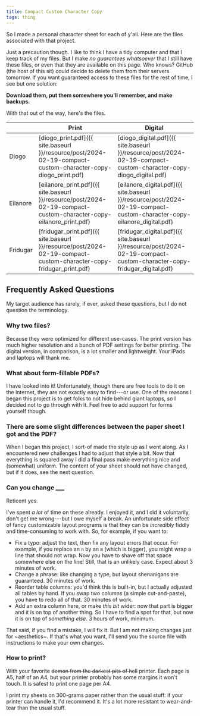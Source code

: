 ```yaml
---
title: Compact Custom Character Copy
tags: thing
---
```


So I made a personal character sheet for each of y'all.
Here are the files associated with that project.

Just a precaution though.
I like to think I have a tidy computer and that I keep track of my files.
But I make _no guarantees whatsoever_ that I still have these files, or even that they are available on this page.
Who knows? GitHub (the host of this sit) could decide to delete them from their servers tomorrow.
If you want guaranteed access to these files for the rest of time, I see but one solution:

**Download them, put them somewhere you'll remember, and make backups.**

With that out of the way, here's the files.

|          | Print                                       | Digital                                         |
|----------|---------------------------------------------|-------------------------------------------------|
| Diogo    | [diogo_print.pdf]({{ site.baseurl }}/resource/post/2024-02-19-compact-custom-character-copy-diogo_print.pdf)       | [diogo_digital.pdf]({{ site.baseurl }}/resource/post/2024-02-19-compact-custom-character-copy-diogo_digital.pdf)       |
| Eilanore | [eilanore_print.pdf]({{ site.baseurl }}/resource/post/2024-02-19-compact-custom-character-copy-eilanore_print.pdf) | [eilanore_digital.pdf]({{ site.baseurl }}/resource/post/2024-02-19-compact-custom-character-copy-eilanore_digital.pdf) |
| Fridugar | [fridugar_print.pdf]({{ site.baseurl }}/resource/post/2024-02-19-compact-custom-character-copy-fridugar_print.pdf) | [fridugar_digital.pdf]({{ site.baseurl }}/resource/post/2024-02-19-compact-custom-character-copy-fridugar_digital.pdf) |

## Frequently Asked Questions

My target audience has rarely, if ever, asked these questions, but I do not question the terminology.

### Why two files?

Because they were optimized for different use-cases.
The print version has much higher resolution and a bunch of PDF settings for better printing.
The digital version, in comparison, is a lot smaller and lightweight.
Your iPads and laptops will thank me.

### What about form-fillable PDFs?

I have looked into it!
Unfortunately, though there are free tools to do it on the internet, they are not exactly easy to find---or use.
One of the reasons I began this project is to get folks to not hide behind giant laptops, so I decided not to go through with it.
Feel free to add support for forms yourself though.

### There are some slight differences between the paper sheet I got and the PDF?

When I began this project, I sort-of made the style up as I went along.
As I encountered new challenges I had to adjust that style a bit.
Now that everything is squared away I did a final pass make everything nice and (somewhat) uniform.
The content of your sheet should not have changed, but if it does, see the next question.

### Can you change \_\_\_

Reticent yes.

I've spent _a lot_ of time on these already.
I enjoyed it, and I did it voluntarily, don't get me wrong---but I owe myself a break.
An unfortunate side effect of fancy customizable layout programs is that they can be _incredibly_ fiddly and time-consuming to work with.
So, for example, if you want to:

- Fix a typo: adjust the text, then fix any layout errors that occur.
  For example, if you replace an `n` by an `m` (which is bigger), you might wrap a line that should not wrap.
  Now you have to shave off that space somewhere else on the line!
  Still, that is an unlikely case.
  Expect about 3 minutes of work.
- Change a phrase: like changing a type, but layout shenanigans are guaranteed.
  30 minutes of work.
- Reorder table columns: you'd think this is built-in, but I actually adjusted all tables by hand.
  If you swap two columns (a simple cut-and-paste), you have to redo all of that.
  30 minutes of work.
- Add an extra column here, or make _this bit_ wider: now that part is bigger and it is on top of another thing.
  So I have to find a spot for that, but now it is on top of _something else_.
  3 hours of work, minimum.

That said, if you find a mistake, I will fix it.
But I am not making changes just for ~aesthetics~.
If that's what you want, I'll send you the source file with instructions to make your own changes.

### How to print?

With your favorite <s>demon from the darkest pits of hell</s> printer.
Each page is A5, half of an A4, but your printer probably has some margins it won't touch.
It is safest to print one page per A4.

I print my sheets on 300-grams paper rather than the usual stuff: if your printer can handle it, I'd recommend it.
It's a lot more resistant to wear-and-tear than the usual stuff.
